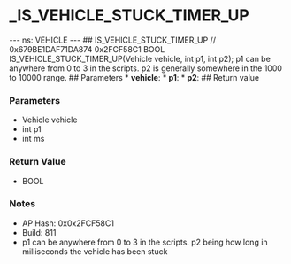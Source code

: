 # _IS_VEHICLE_STUCK_TIMER_UP

--- ns: VEHICLE --- ## IS_VEHICLE_STUCK_TIMER_UP  // 0x679BE1DAF71DA874 0x2FCF58C1 BOOL IS_VEHICLE_STUCK_TIMER_UP(Vehicle vehicle, int p1, int p2);  p1 can be anywhere from 0 to 3 in the scripts. p2 is generally somewhere in the 1000 to 10000 range.  ## Parameters * **vehicle**: * **p1**: * **p2**:  ## Return value

### Parameters
* Vehicle vehicle
* int p1
* int ms

### Return Value
* BOOL

### Notes
* AP Hash: 0x0x2FCF58C1
* Build: 811
* p1 can be anywhere from 0 to 3 in the scripts.
p2 being how long in milliseconds the vehicle has been stuck

